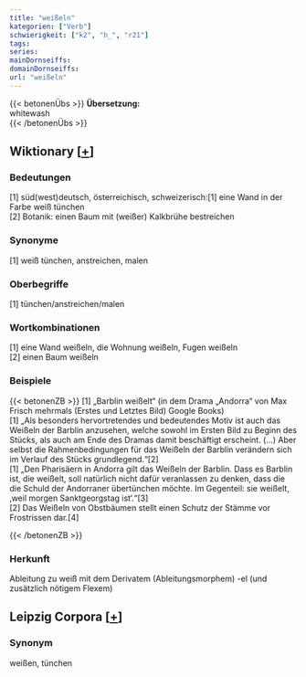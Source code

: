 ```yaml
---
title: "weißeln"
kategorien: ["Verb"]
schwierigkeit: ["k2", "h_", "r21"]
tags:
series:
mainDornseiffs:
domainDornseiffs:
url: "weißeln"
---
```


{{< betonenÜbs >}}
**Übersetzung:**  
whitewash  
{{< /betonenÜbs >}}

## Wiktionary [[+](https://de.wiktionary.org/wiki/weißeln)]

### Bedeutungen
[1] süd(west)deutsch, österreichisch, schweizerisch:[1] eine Wand in der Farbe weiß tünchen  
[2] Botanik: einen Baum mit (weißer) Kalkbrühe bestreichen  

### Synonyme
[1] weiß tünchen, anstreichen, malen  

### Oberbegriffe
[1] tünchen/anstreichen/malen  

### Wortkombinationen
[1] eine Wand weißeln, die Wohnung weißeln, Fugen weißeln  
[2] einen Baum weißeln  

### Beispiele
{{< betonenZB >}}
[1] „Barblin weißelt“ (in dem Drama „Andorra“ von Max Frisch mehrmals (Erstes und Letztes Bild) Google Books)  
[1] „Als besonders hervortretendes und bedeutendes Motiv ist auch das Weißeln der Barblin anzusehen, welche sowohl im Ersten Bild zu Beginn des Stücks, als auch am Ende des Dramas damit beschäftigt erscheint. (…) Aber selbst die Rahmenbedingungen für das Weißeln der Barblin verändern sich im Verlauf des Stücks grundlegend.“[2]  
[1] „Den Pharisäern in Andorra gilt das Weißeln der Barblin. Dass es Barblin ist, die weißelt, soll natürlich nicht dafür veranlassen zu denken, dass die die Schuld der Andorraner übertünchen möchte. Im Gegenteil: sie weißelt, ‚weil morgen Sanktgeorgstag ist‘.“[3]  
[2] Das Weißeln von Obstbäumen stellt einen Schutz der Stämme vor Frostrissen dar.[4]  

{{< /betonenZB >}}
### Herkunft
Ableitung zu weiß mit dem Derivatem (Ableitungsmorphem) -el (und zusätzlich nötigem Flexem)  


## Leipzig Corpora [[+](https://corpora.uni-leipzig.de/en/res?word=weißeln&corpusId=deu_newscrawl-public_2018)]


### Synonym
weißen, tünchen

